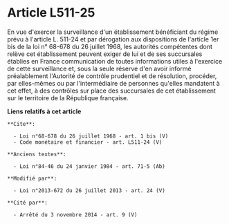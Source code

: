 # Article L511-25

En vue d'exercer la surveillance d'un établissement bénéficiant du régime prévu à l'article L. 511-24 et par dérogation aux
dispositions de l'article 1er bis de la loi n° 68-678 du 26 juillet 1968, les autorités compétentes dont relève cet
établissement peuvent exiger de lui et de ses succursales établies en France communication de toutes informations utiles à
l'exercice de cette surveillance et, sous la seule réserve d'en avoir informé préalablement l'Autorité de contrôle prudentiel
et de résolution, procéder, par elles-mêmes ou par l'intermédiaire de personnes qu'elles mandatent à cet effet, à des
contrôles sur place des succursales de cet établissement sur le territoire de la République française.

**Liens relatifs à cet article**

	**Cite**:

	  - Loi n°68-678 du 26 juillet 1968 - art. 1 bis (V)
	  - Code monétaire et financier - art. L511-24 (V)

	**Anciens textes**:

	  - Loi n°84-46 du 24 janvier 1984 - art. 71-5 (Ab)

	**Modifié par**:

	  - Loi n°2013-672 du 26 juillet 2013 - art. 24 (V)

	**Cité par**:

	  - Arrêté du 3 novembre 2014 - art. 9 (V)
